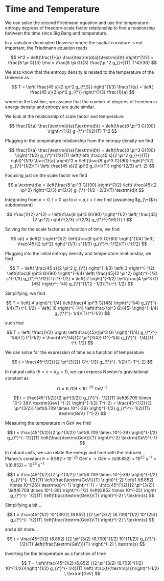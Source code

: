 # Time and Temperature

We can solve the second Friedmann equation and use the temperature-entropy degrees of freedom-scale factor relationship to find a relationship between the time since Big Bang and temperature.

In a radiation-dominated Universe where the spatial curvature is not important, the Friedmann equation reads

$$
H^2 = \left(\frac{1}{a} \frac{\textrm{d}a}{\textrm{d}t} \right)^{1/2} = \frac{8 \pi G}{3} \rho = \frac{8 \pi G}{3} \frac{\pi^2 g_{\*}(T) T^4}{30}
$$


We also know that the entropy density is related to the temperature of the Universe as 

$$
T = \left( \frac{45 s}{2 \pi^2 g_{\*,S}} right)^{1/3} \frac{1}{a} = \left( \frac{45 s}{2 \pi^2 g_{\*}} right)^{1/3} \frac{1}{a}
$$

where in the last line, we assume that the number of degrees of freedom in energy density and entropy are quite similar.

We look at the relationship of scale factor and temperature

$$
\frac{1}{a} \frac{\textrm{d}a}{\textrm{d}t}  = \left(\frac{8 \pi^3 G}{90} \right)^{1/2} g_{\*}^{1/2}(T) T^2 
$$

Plugging in the temperature relationship from the entropy density we find

$$
\frac{1}{a} \frac{\textrm{d}a}{\textrm{d}t}  = \left(\frac{8 \pi^3 G}{90} \right)^{1/2} g_{\*}^{1/2}(T) \left(\left( \frac{45 s}{2 \pi^2 g_{\*}(T)} right)^{1/3} \frac{1}{a} \right)^2 =  \left(\frac{8 \pi^3 G}{90} \right)^{1/2} g_{\*}^{1/2}(T) \left( \frac{45 s}{2 \pi^2 g_{\*}(T)} right)^{2/3} a^{-2}
$$

Focusing just on the scale factor we find

$$
a \textrm{d}a = \left(\frac{8 \pi^3 G}{90} \right)^{1/2}  \left( \frac{45}{2 \pi^2} right)^{2/3} s^{2/3} g_{\*}^{1/2 - 2/3}(T) \textrm{d}t
$$

Integrating from $a=0, t=0$ up to $a=a, t=t$ we find (assuming $g_{\*}$ is subdominant)

$$
\frac{1}{2} a^{2} = \left(\frac{8 \pi^3 G}{90} \right)^{1/2}  \left( \frac{45}{2 \pi^2} right)^{2/3} s^{2/3} g_{\*}^{-1/6}(T) t
$$

Solving for the scale factor as a function of time, we find

$$
a(t) = \left(2  \right)^{1/2} \left(\frac{8 \pi^3 G}{90} \right)^{1/4}  \left( \frac{45}{2 \pi^2} right)^{1/3} s^{1/3} g_{\*}^{-1/12}(T) t^{1/2}
$$

Plugging into the initial entropy density and temperature relationship, we find

$$
T = \left( \frac{45 s}{2 \pi^2 g_{\*}} right)^{-1/3} \left( 2 \right)^{-1/2} \left(\frac{8 \pi^3 G}{90} \right)^{-1/4}  \left( \frac{45}{2 \pi^2} right)^{-1/3} s^{-1/3} g_{\*}^{1/12}(T) t^{-1/2} = \left( 2 \right)^{-1/2} \left(\frac{4 \pi^3 G}{45} \right)^{-1/4} g_{\*}^{1/12 - 1/3}(T) t^{-1/2}
$$

Simplifying, we find 

$$
T = \left( 4 \right)^{-1/4} \left(\frac{4 \pi^3 G}{45} \right)^{-1/4} g_{\*}^{- 1/4}(T) t^{-1/2} = \left( 16 \right)^{-1/4} \left(\frac{\pi^3 G}{45} \right)^{-1/4} g_{\*}^{- 1/4}(T) t^{-1/2}
$$

such that

$$
T = \left( \frac{1}{2} \right) \left(\frac{45}{\pi^3 G} \right)^{1/4} g_{\*}^{- 1/4}(T) t^{-1/2} = \frac{45^{1/4}}{2 \pi^{3/4}} G^{-1/4} g_{\*}^{- 1/4}(T) t^{-1/2}
$$


We can solve for the expression of time as a function of temperature

$$
t = \frac{45^{1/2}}{2 \pi^{3/2}} G^{-1/2} g_{\*}^{- 1/2}(T) T^{-2}
$$

In natural units ($\hbar = c = k_B = 1$), we can express Newton's gravitational constant as

$$
G = 6.709 \times 10^{-39}\ \textrm{GeV}^{-2}
$$

$$
t = \frac{45^{1/2}}{2 \pi^{3/2}} g_{\*}^{- 1/2}(T) \left(6.709 \times 10^{-39}\ \textrm{GeV} ^{-2} \right)^{-1/2} T^{-2} = \frac{45^{1/2}}{2 \pi^{3/2}} \left(6.709 \times 10^{-39} \right)^{-1/2} g_{\*}^{- 1/2}(T)\ \textrm{GeV} T^{-2}
$$

Measuring the temperature in GeV we find

$$
t = \frac{45^{1/2}}{2 \pi^{3/2}} \left(6.709 \times 10^{-39} \right)^{-1/2} g_{\*}^{- 1/2}(T) \left(\frac{\textrm{GeV}}{T} \right)^{-2} \textrm{GeV}^{-1}
$$

In natural units, we can relate the energy and time with the reduced Planck's constant $\hbar = 6.582 \times 10^{-25}\ \textrm{GeV}\ \textrm{s} \rightarrow \textrm{GeV} = \hbar /(6.852) \times 10^{25}\ \textrm{s}^{-1} = 1 /(6.852) \times 10^{25}\ \textrm{s}^{-1}$

$$
t = \frac{45^{1/2}}{2 \pi^{3/2}} \left(6.709 \times 10^{-39} \right)^{-1/2} g_{\*}^{- 1/2}(T) \left(\frac{\textrm{GeV}}{T} \right)^{-2} \left(1 /(6.852) \times 10^{25}\ \textrm{s}^{-1} \right)^{-1}  = \frac{45^{1/2}}{2 \pi^{3/2}} \left(6.709 \times 10^{-39} \right)^{-1/2} \left(6.852 \times 10^{-25} \right)  g_{\*}^{- 1/2}(T) \left(\frac{\textrm{GeV}}{T} \right)^{-2} \ \textrm{s}
$$

Simplifying a bit...

$$
t = \frac{45^{1/2} 10^{39/2} (6.852)  }{2 \pi^{3/2} (6.709)^{1/2} 10^{25}}  g_{\*}^{- 1/2}(T) \left(\frac{\textrm{GeV}}{T} \right)^{-2} \ \textrm{s}
$$

and a bit more...

$$
t = \frac{45^{1/2} (6.852)  }{2 \pi^{3/2} (6.709)^{1/2} 10^{11/2}}  g_{\*}^{- 1/2}(T) \left(\frac{\textrm{GeV}}{T} \right)^{-2} \ \textrm{s}
$$


Inverting for the temperature as a function of time

$$
T = \left(\frac{45^{1/2} (6.852)  }{2 \pi^{3/2} (6.709)^{1/2} 10^{11/2}}\right)^{1/2}  g_{\*}^{- 1/4}(T)  \left( \frac{t}{\textrm{s}}\right)^{-1/2} \ \textrm{GeV}
$$



